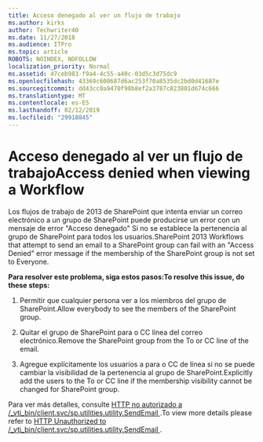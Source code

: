 ```yaml
---
title: Acceso denegado al ver un flujo de trabajo
ms.author: kirks
author: Techwriter40
ms.date: 11/27/2018
ms.audience: ITPro
ms.topic: article
ROBOTS: NOINDEX, NOFOLLOW
localization_priority: Normal
ms.assetid: 47ceb983-f9a4-4c55-a40c-03d5c3d75dc9
ms.openlocfilehash: 43369c600687d6ac253f70a8535dc2bd0d41687e
ms.sourcegitcommit: dd43cc0a9470f98b8ef2a3787c823801d674c666
ms.translationtype: MT
ms.contentlocale: es-ES
ms.lasthandoff: 02/12/2019
ms.locfileid: "29918845"
---
```

# <a name="access-denied-when-viewing-a-workflow"></a><span data-ttu-id="7514f-102">Acceso denegado al ver un flujo de trabajo</span><span class="sxs-lookup"><span data-stu-id="7514f-102">Access denied when viewing a Workflow</span></span>

<span data-ttu-id="7514f-103">Los flujos de trabajo de 2013 de SharePoint que intenta enviar un correo electrónico a un grupo de SharePoint puede producirse un error con un mensaje de error "Acceso denegado" Si no se establece la pertenencia al grupo de SharePoint para todos los usuarios.</span><span class="sxs-lookup"><span data-stu-id="7514f-103">SharePoint 2013 Workflows that attempt to send an email to a SharePoint group can fail with an "Access Denied" error message if the membership of the SharePoint group is not set to Everyone.</span></span>
  
 <span data-ttu-id="7514f-104">**Para resolver este problema, siga estos pasos:**</span><span class="sxs-lookup"><span data-stu-id="7514f-104">**To resolve this issue, do these steps:**</span></span>
  
 1. <span data-ttu-id="7514f-105">Permitir que cualquier persona ver a los miembros del grupo de SharePoint.</span><span class="sxs-lookup"><span data-stu-id="7514f-105">Allow everybody to see the members of the SharePoint group.</span></span> 
  
 2. <span data-ttu-id="7514f-106">Quitar el grupo de SharePoint para o CC línea del correo electrónico.</span><span class="sxs-lookup"><span data-stu-id="7514f-106">Remove the SharePoint group from the To or CC line of the email.</span></span> 
  
 3. <span data-ttu-id="7514f-107">Agregue explícitamente los usuarios a para o CC de línea si no se puede cambiar la visibilidad de la pertenencia al grupo de SharePoint.</span><span class="sxs-lookup"><span data-stu-id="7514f-107">Explicitly add the users to the To or CC line if the membership visibility cannot be changed for SharePoint group.</span></span> 
  
<span data-ttu-id="7514f-108">Para ver más detalles, consulte [HTTP no autorizado a /_vti_bin/client.svc/sp.utilities.utility.SendEmail ](https://go.microsoft.com/fwlink/?linkid=2044694&amp;clcid=0x409).</span><span class="sxs-lookup"><span data-stu-id="7514f-108">To view more details please refer to [HTTP Unauthorized to /_vti_bin/client.svc/sp.utilities.utility.SendEmail ](https://go.microsoft.com/fwlink/?linkid=2044694&amp;clcid=0x409).</span></span>
  

